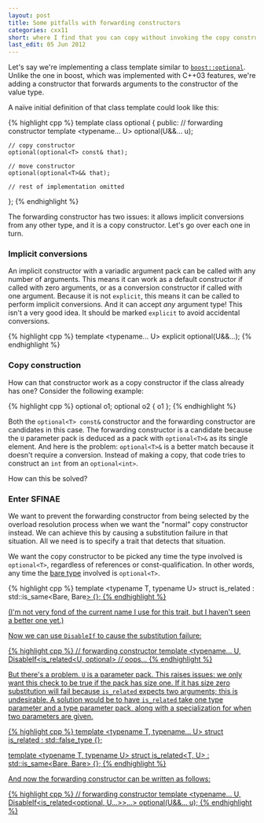 ```yaml
---
layout: post
title: Some pitfalls with forwarding constructors
categories: cxx11
short: where I find that you can copy without invoking the copy constructor
last_edit: 05 Jun 2012
---
```


Let's say we're implementing a class template similar to
[`boost::optional`][boost-optional]. Unlike the one in boost, which was
implemented with C++03 features, we're adding a constructor that forwards
arguments to the constructor of the value type.

A naïve initial definition of that class template could look like this:

{% highlight cpp %}
template <typename T>
class optional {
public:
    // forwarding constructor
    template <typename... U>
    optional(U&&... u);

    // copy constructor
    optional(optional<T> const& that);

    // move constructor
    optional(optional<T>&& that);

    // rest of implementation omitted
};
{% endhighlight %}

The forwarding constructor has two issues: it allows implicit conversions from
any other type, and it is a copy constructor. Let's go over each one in turn.

### Implicit conversions

An implicit constructor with a variadic argument pack can be called with any
number of arguments. This means it can work as a default constructor if called
with zero arguments, or as a conversion constructor if called with one argument.
Because it is not `explicit`, this means it can be called to perform implicit
conversions. And it can accept *any* argument type! This isn't a very good idea.
It should be marked `explicit` to avoid accidental conversions.

{% highlight cpp %}
    template <typename... U>
    explicit optional(U&&...);
{% endhighlight %}

### Copy construction

How can that constructor work as a copy constructor if the class already has
one? Consider the following example:

{% highlight cpp %}
optional<int> o1;
optional<int> o2 { o1 };
{% endhighlight %}

Both the `optional<T> const&` constructor and the forwarding constructor are
candidates in this case. The forwarding constructor is a candidate because the
`U` parameter pack is deduced as a pack with `optional<T>&` as its single
element. And here is the problem: `optional<T>&` is a better match because it
doesn't require a conversion. Instead of making a copy, that code tries to
construct an `int` from an `optional<int>`.

How can this be solved?

### Enter SFINAE

We want to prevent the forwarding constructor from being selected by the
overload resolution process when we want the "normal" copy constructor instead.
We can achieve this by causing a substitution failure in that situation. All we
need is to specify a trait that detects that situation.

We want the copy constructor to be picked any time the type involved is
`optional<T>`, regardless of references or const-qualification. In other words,
any time the [bare type][bare types] involved is `optional<T>`.

{% highlight cpp %}
template <typename T, typename U>
struct is_related : std::is_same<Bare<T>, Bare<U>> {};
{% endhighlight %}

(I'm not very fond of the current name I use for this trait, but I haven't seen
a better one yet.)

Now we can use `DisableIf` to cause the substitution failure:

{% highlight cpp %}
    // forwarding constructor
    template <typename... U,
              DisableIf<is_related<U, optional<T>> // oops...
{% endhighlight %}

But there's a problem. `U` is a parameter pack. This raises issues: we only want
this check to be true if the pack has size one. If it has size zero substitution
will fail because `is_related` expects two arguments; this is undesirable. A
solution would be to have `is_related` take one type parameter and a type
parameter pack, along with a specialization for when two parameters are given.

{% highlight cpp %}
template <typename T, typename... U>
struct is_related : std::false_type {};

template <typename T, typename U>
struct is_related<T, U> : std::is_same<Bare<T>, Bare<U>> {};
{% endhighlight %}

And now the forwarding constructor can be written as follows:

{% highlight cpp %}
    // forwarding constructor
    template <typename... U,
              DisableIf<is_related<optional<T>, U...>>...>
    optional(U&&... u);
{% endhighlight %}

 [boost-optional]: http://www.boost.org/libs/optional/index.html 
 [bare types]: /2012/05/29/type-traits-galore.html

